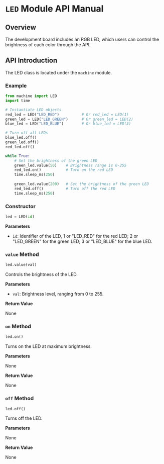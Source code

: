 # `LED` Module API Manual

## Overview

The development board includes an RGB LED, which users can control the brightness of each color through the API.

## API Introduction

The LED class is located under the `machine` module.

### Example

```python
from machine import LED
import time

# Instantiate LED objects
red_led = LED("LED_RED")          # Or red_led = LED(1)
green_led = LED("LED_GREEN")      # Or green_led = LED(2)
blue_led = LED("LED_BLUE")        # Or blue_led = LED(3)

# Turn off all LEDs
blue_led.off()
green_led.off()
red_led.off()

while True:
    # Set the brightness of the green LED
    green_led.value(50)    # Brightness range is 0-255
    red_led.on()           # Turn on the red LED
    time.sleep_ms(250)
    
    green_led.value(200)   # Set the brightness of the green LED
    red_led.off()          # Turn off the red LED
    time.sleep_ms(250)
```

### Constructor

```python
led = LED(id)
```

**Parameters**

- `id`: Identifier of the LED, 1 or "LED_RED" for the red LED; 2 or "LED_GREEN" for the green LED; 3 or "LED_BLUE" for the blue LED.

### `value` Method

```python
led.value(val)
```

Controls the brightness of the LED.

**Parameters**

- `val`: Brightness level, ranging from 0 to 255.

**Return Value**

None

### `on` Method

```python
led.on()
```

Turns on the LED at maximum brightness.

**Parameters**

None

**Return Value**

None

### `off` Method

```python
led.off()
```

Turns off the LED.

**Parameters**

None

**Return Value**

None
